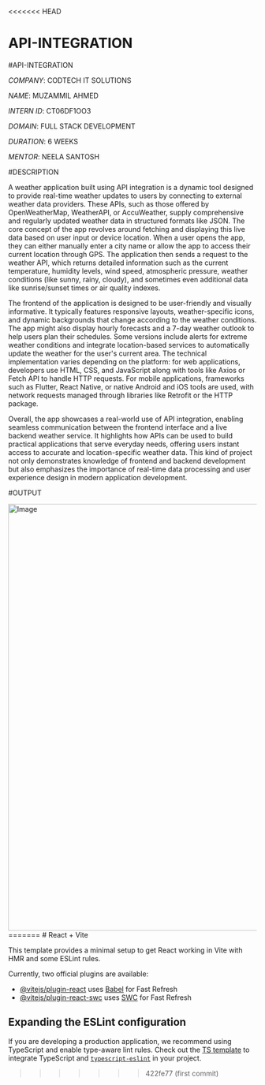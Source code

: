 <<<<<<< HEAD
# API-INTEGRATION
#API-INTEGRATION

*COMPANY*: CODTECH IT SOLUTIONS

*NAME*: MUZAMMIL AHMED

*INTERN ID*: CT06DF1OO3

*DOMAIN*: FULL STACK DEVELOPMENT

*DURATION*: 6 WEEKS

*MENTOR*: NEELA SANTOSH

#DESCRIPTION

A weather application built using API integration is a dynamic tool designed to provide real-time weather updates to users by connecting to external weather data providers. These APIs, such as those offered by OpenWeatherMap, WeatherAPI, or AccuWeather, supply comprehensive and regularly updated weather data in structured formats like JSON. The core concept of the app revolves around fetching and displaying this live data based on user input or device location. When a user opens the app, they can either manually enter a city name or allow the app to access their current location through GPS. The application then sends a request to the weather API, which returns detailed information such as the current temperature, humidity levels, wind speed, atmospheric pressure, weather conditions (like sunny, rainy, cloudy), and sometimes even additional data like sunrise/sunset times or air quality indexes.

The frontend of the application is designed to be user-friendly and visually informative. It typically features responsive layouts, weather-specific icons, and dynamic backgrounds that change according to the weather conditions. The app might also display hourly forecasts and a 7-day weather outlook to help users plan their schedules. Some versions include alerts for extreme weather conditions and integrate location-based services to automatically update the weather for the user's current area. The technical implementation varies depending on the platform: for web applications, developers use HTML, CSS, and JavaScript along with tools like Axios or Fetch API to handle HTTP requests. For mobile applications, frameworks such as Flutter, React Native, or native Android and iOS tools are used, with network requests managed through libraries like Retrofit or the HTTP package.

Overall, the app showcases a real-world use of API integration, enabling seamless communication between the frontend interface and a live backend weather service. It highlights how APIs can be used to build practical applications that serve everyday needs, offering users instant access to accurate and location-specific weather data. This kind of project not only demonstrates knowledge of frontend and backend development but also emphasizes the importance of real-time data processing and user experience design in modern application development.

#OUTPUT

<img width="1898" height="866" alt="Image" src="https://github.com/user-attachments/assets/f27aeb28-20e6-413e-a1c9-42ff6c9c7657" />
=======
# React + Vite

This template provides a minimal setup to get React working in Vite with HMR and some ESLint rules.

Currently, two official plugins are available:

- [@vitejs/plugin-react](https://github.com/vitejs/vite-plugin-react/blob/main/packages/plugin-react/README.md) uses [Babel](https://babeljs.io/) for Fast Refresh
- [@vitejs/plugin-react-swc](https://github.com/vitejs/vite-plugin-react-swc) uses [SWC](https://swc.rs/) for Fast Refresh

## Expanding the ESLint configuration

If you are developing a production application, we recommend using TypeScript and enable type-aware lint rules. Check out the [TS template](https://github.com/vitejs/vite/tree/main/packages/create-vite/template-react-ts) to integrate TypeScript and [`typescript-eslint`](https://typescript-eslint.io) in your project.
>>>>>>> 422fe77 (first commit)

